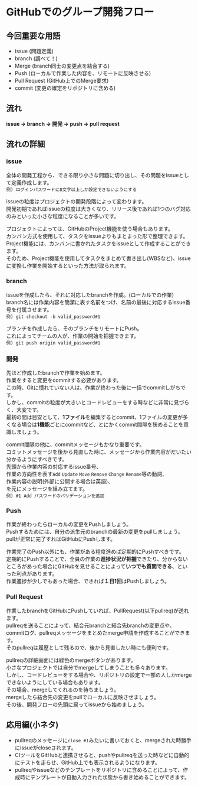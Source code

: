 # GitHubでのグループ開発フロー
## 今回重要な用語
- issue (問題定義)
- branch (調べて！)
- Merge (branch同士の変更点を結合する)
- Push (ローカルで作業した内容を、リモートに反映させる)
- Pull Request (GitHub上でのMerge要求)
- commit (変更の確定をリポジトリに含める)

## 流れ
**issue -> branch -> 開発 -> push -> pull request**

## 流れの詳細
### issue
全体の開発工程から、できる限り小さな問題に切り出し、その問題をissueとして定義作成します。  
`例) ログインパスワードに8文字以上しか設定できないようにする`  

issueの粒度はプロジェクトの開発段階によって変わります。  
開発初期であればissueの粒度は大きくなり、リリース後であれば1つのバグ対応のみといった小さな粒度になることが多いです。  

プロジェクトによっては、GitHubのProject機能を使う場合もあります。  
カンバン方式を使用して、タスクをissueよりもまとまった形で整理できます。  
Project機能には、カンバンに書かれたタスクをissueとして作成することができます。  
そのため、Project機能を使用してタスクをまとめて書き出し(WBSなど)、issueに変換し作業を開始するといった方法が取られます。  

### branch
issueを作成したら、それに対応したbranchを作成。(ローカルでの作業)  
branch名には作業内容を簡潔に表す名前をつけ、名前の最後に対応するissue番号を付属させます。  
`例) git checkout -b valid_password#1`  

ブランチを作成したら、そのブランチをリモートにPush。  
これによってチームの人が、作業の開始を把握できます。  
`例) git push origin valid_password#1`  

### 開発
先ほど作成したbranchで作業を始めます。  
作業をすると変更をcommitする必要があります。  
この時、Gitに慣れていない人は、作業が終わった後に一括でcommitしがちです。  
しかし、commitの粒度が大きいとコードレビューをする時などに非常に見づらく、大変です。  
最初の間は目安として、**1ファイル**を編集するとcommit、1ファイルの変更が多くなる場合は**1機能**ごとにcommitなど、とにかくcommit間隔を狭めることを意識しましょう。  

commit間隔の他に、commitメッセージもかなり重要です。  
コミットメッセージを後から見直した時に、メッセージから作業内容がだいたい分かるようにすべきです。  
先頭から作業内容の対応するissue番号、  
作業の方向性を表す`Add` `Update` `Move` `Remove` `Change` `Rename`等の動詞、  
作業内容の説明(外部に公開する場合は英語)、  
を元にメッセージを組み立てます。  
`例) #1 Add パスワードのバリデーションを追加`  

### Push
作業が終わったらローカルの変更をPushしましょう。  
Pushするためには、自分の派生元のbranchの最新の変更をpullしましょう。  
pullが正常に完了すればGitHubにPushします。  

作業完了のPush以外にも、作業がある程度進めば定期的にPushすべきです。  
定期的にPushすることで、全員の作業の**進捗状況が把握**できたり、分からないところがあった場合にGitHubを見せることによって**いつでも質問できる**、といった利点があります。  
作業進捗が少しでもあった場合、できれば**１日1回**はPushしましょう。  

### Pull Request
作業したbranchをGitHubにPushしていれば、PullRequest(以下pullreq)が送れます。  
pullreqを送ることによって、結合元branchと結合先branchの変更点や、commitログ、pullreqメッセージをまとめたmerge申請を作成することができます。  
そのpullreqは履歴として残るので、後から見直したい時にも便利です。  

pullreqの詳細画面には緑色のmergeボタンがあります。  
小さなプロジェクトでは自分でmergeしてしまうことも多々あります。  
しかし、コードレビューをする場合や、リポジトリの設定で一部の人しかmergeできないようにしている場合もあります。  
その場合、mergeしてくれるのを待ちましょう。  
mergeしたら結合先の変更をpullでローカルに反映させましょう。  
その後、開発フローの先頭に戻ってissueから始めましょう。  

## 応用編(小ネタ)
- pullreqのメッセージに`close #1`みたいに書いておくと、mergeされた時勝手にissueがcloseされます。  
- CIツールをGitHubと連携させると、pushやpullreqを送った時などに自動的にテストを走らせ、GitHub上でも表示されるようになります。  
- pullreqやissueなどのテンプレートをリポジトリに含めることによって、作成時にテンプレートが自動入力された状態から書き始めることができます。  
